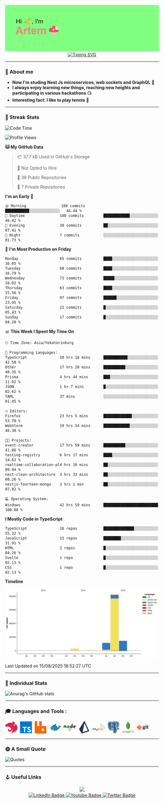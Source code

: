 <div id="header" align="center">
  <img src="https://github.com/CurlyBattery/CurlyBattery/blob/master/header.png?raw=true" alt="альтернативный текст">
  <a href="https://git.io/typing-svg"><img src="https://readme-typing-svg.demolab.com?font=Fira+Code&pause=1000&color=2BF777&width=435&lines=I've+been+doing+backend+programming+;on+Nest+JS+for+13+months+now" alt="Typing SVG" /></a>
</div>

---

### :otter: About me 
- __Now I'm studing Nest Js microservices, web sockets and GraphQL__ 🧩
- __I always enjoy learning new things, reaching new heights and participating in various hackathons__ 📺
- __Interesting fact: I like to play tennis__ 🏓

---

### :monorail: Streak Stats 

<!--START_SECTION:waka-->
![Code Time](http://img.shields.io/badge/Code%20Time-1%2C210%20hrs%2035%20mins-blue)

![Profile Views](http://img.shields.io/badge/Profile%20Views-1-blue)

**🐱 My GitHub Data** 

> 📦 37.7 kB Used in GitHub's Storage 
 > 
> 🚫 Not Opted to Hire
 > 
> 📜 39 Public Repositories 
 > 
> 🔑 7 Private Repositories 
 > 
**I'm an Early 🐤** 

```text
🌞 Morning                180 commits         ███████████░░░░░░░░░░░░░░   44.44 % 
🌆 Daytime                188 commits         ████████████░░░░░░░░░░░░░   46.42 % 
🌃 Evening                30 commits          ██░░░░░░░░░░░░░░░░░░░░░░░   07.41 % 
🌙 Night                  7 commits           ░░░░░░░░░░░░░░░░░░░░░░░░░   01.73 % 
```
📅 **I'm Most Productive on Friday** 

```text
Monday                   65 commits          ████░░░░░░░░░░░░░░░░░░░░░   16.05 % 
Tuesday                  68 commits          ████░░░░░░░░░░░░░░░░░░░░░   16.79 % 
Wednesday                73 commits          █████░░░░░░░░░░░░░░░░░░░░   18.02 % 
Thursday                 63 commits          ████░░░░░░░░░░░░░░░░░░░░░   15.56 % 
Friday                   97 commits          ██████░░░░░░░░░░░░░░░░░░░   23.95 % 
Saturday                 22 commits          █░░░░░░░░░░░░░░░░░░░░░░░░   05.43 % 
Sunday                   17 commits          █░░░░░░░░░░░░░░░░░░░░░░░░   04.20 % 
```


📊 **This Week I Spent My Time On** 

```text
🕑︎ Time Zone: Asia/Yekaterinburg

💬 Programming Languages: 
TypeScript               18 hrs 16 mins      ███████████░░░░░░░░░░░░░░   42.50 % 
Other                    17 hrs 20 mins      ██████████░░░░░░░░░░░░░░░   40.35 % 
Prisma                   4 hrs 44 mins       ███░░░░░░░░░░░░░░░░░░░░░░   11.02 % 
JSON                     1 hr 7 mins         █░░░░░░░░░░░░░░░░░░░░░░░░   02.62 % 
YAML                     37 mins             ░░░░░░░░░░░░░░░░░░░░░░░░░   01.45 % 

🔥 Editors: 
Firefox                  23 hrs 5 mins       █████████████░░░░░░░░░░░░   53.70 % 
WebStorm                 19 hrs 54 mins      ████████████░░░░░░░░░░░░░   46.30 % 

🐱‍💻 Projects: 
event-creator            17 hrs 59 mins      ██████████░░░░░░░░░░░░░░░   41.86 % 
testing-registry         6 hrs 17 mins       ████░░░░░░░░░░░░░░░░░░░░░   14.62 % 
realtime-collaboration-pl4 hrs 16 mins       ██░░░░░░░░░░░░░░░░░░░░░░░   09.94 % 
nest-clean-architecture  3 hrs 33 mins       ██░░░░░░░░░░░░░░░░░░░░░░░   08.26 % 
nestjs-fourteen-mongo    3 hrs 1 min         ██░░░░░░░░░░░░░░░░░░░░░░░   07.02 % 

💻 Operating System: 
Windows                  42 hrs 59 mins      █████████████████████████   100.00 % 
```

**I Mostly Code in TypeScript** 

```text
TypeScript               26 repos            ██████████████░░░░░░░░░░░   55.32 % 
JavaScript               15 repos            ████████░░░░░░░░░░░░░░░░░   31.91 % 
HTML                     2 repos             █░░░░░░░░░░░░░░░░░░░░░░░░   04.26 % 
Svelte                   1 repo              █░░░░░░░░░░░░░░░░░░░░░░░░   02.13 % 
CSS                      1 repo              █░░░░░░░░░░░░░░░░░░░░░░░░   02.13 % 
```



**Timeline**

![Lines of Code chart](https://raw.githubusercontent.com/CurlyBattery/CurlyBattery/master/assets/bar_graph.png)


 Last Updated on 15/08/2025 18:52:27 UTC
<!--END_SECTION:waka-->

---

### :slot_machine: Individual Stats 
![Anurag's GitHub stats](https://github-readme-stats.vercel.app/api?username=CurlyBattery&hide=contribs,prs&theme=dracula)

---

### :mortar_board: Languages and Tools :
<div>
  <img src="https://github.com/devicons/devicon/blob/master/icons/nestjs/nestjs-original.svg" title="Nest" alt="Nest" width="40" height="40"/>&nbsp;
  <img src="https://github.com/devicons/devicon/blob/master/icons/typescript/typescript-plain.svg" title="TypeScript" alt="TypeScript" width="40" height="40"/>&nbsp;
  <img src="https://github.com/devicons/devicon/blob/master/icons/rabbitmq/rabbitmq-original.svg" title="Rabbit" alt="RabbitMQ" width="40" height="40"/>&nbsp;
  <img src="https://github.com/devicons/devicon/blob/master/icons/docker/docker-original.svg" title="Docker" alt="Docker" width="40" height="40"/>&nbsp;
  <img src="https://github.com/devicons/devicon/blob/master/icons/nodejs/nodejs-original-wordmark.svg" title="NodeJS" alt="NodeJS" width="40" height="40"/>&nbsp;
  <img src="https://github.com/devicons/devicon/blob/master/icons/prisma/prisma-original.svg" title="Prisma"  alt="Prisma" width="40" height="40"/>&nbsp;
  <img src="https://github.com/devicons/devicon/blob/master/icons/mysql/mysql-original-wordmark.svg" title="MySQL"  alt="MySQL" width="40" height="40"/>&nbsp;
  <img src="https://github.com/devicons/devicon/blob/master/icons/postgresql/postgresql-original.svg" title="PostgreSQL"  alt="PostgreSQL" width="40" height="40"/>&nbsp;
  <img src="https://github.com/devicons/devicon/blob/master/icons/mongodb/mongodb-original-wordmark.svg" title="MongoDB" alt="MongoDB" width="40" height="40"/>&nbsp;
  <img src="https://github.com/devicons/devicon/blob/master/icons/git/git-original-wordmark.svg" title="Git" **alt="Git" width="40" height="40"/>
</div>

---

### :sun_with_face: A Small Quote
![Quotes](https://quotes-github-readme.vercel.app/api?type=horizontal&theme=dark)

---

### :hook: Useful Links 
<div align="center">
  <img src="https://media2.giphy.com/media/v1.Y2lkPTc5MGI3NjExdG1qb3M0MHpyZmczeDJoZzR4Z2lvcXBydDhpejNpb3Zoc2NoM2lnaCZlcD12MV9pbnRlcm5hbF9naWZfYnlfaWQmY3Q9Zw/FXynzLoP14IHsnfGmO/giphy.gif" height="300">
  
  <div id="badges">
  <a href="your-linkedin-URL">
    <img src="https://img.shields.io/badge/LinkedIn-blue?style=for-the-badge&logo=linkedin&logoColor=white" alt="LinkedIn Badge"/>
  </a>
  <a href="your-youtube-URL">
    <img src="https://img.shields.io/badge/YouTube-red?style=for-the-badge&logo=youtube&logoColor=white" alt="Youtube Badge"/>
  </a>
  <a href="your-twitter-URL">
    <img src="https://img.shields.io/badge/Twitter-blue?style=for-the-badge&logo=twitter&logoColor=white" alt="Twitter Badge"/>
  </a>
